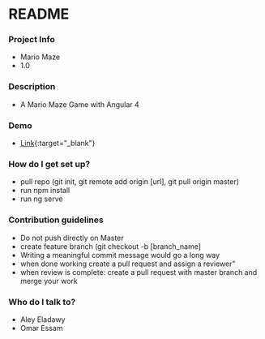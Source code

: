# README #
### Project Info ###

* Mario Maze
* 1.0

### Description ###
* A Mario Maze Game with Angular 4
### Demo ###
* [Link](Mario-maze.herokuapp.com){:target="_blank"}
### How do I get set up? ###

* pull repo (git init, git remote add origin [url], git pull origin master)
* run npm install
* run ng serve

### Contribution guidelines ###

* Do not push directly on Master
* create feature branch (git checkout -b [branch_name]
* Writing a meaningful commit message would go a long way
* when done working create a pull request and assign a reviewer" 
* when review is complete: create a pull request with master branch and merge your work

### Who do I talk to? ###

* Aley Eladawy
* Omar Essam